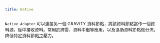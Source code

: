 ```yaml
---
title: Native
---
```


`Native Adapter` 可以連接另一個 GRAVITY 資料節點，將該資料節點當作一個資料源，從中接收資料。常用於跨雲、資料中繼等應用，以及協助資料節點做分流，降低特定資料節點之壓力。
